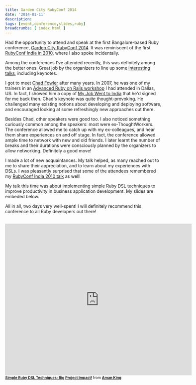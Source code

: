 ```yaml
---
title: Garden City RubyConf 2014
date: '2014-01-11'
description:
tags: [event,conference,slides,ruby]
breadcrumbs: [ index.html ]
---
```


Had the opportunity to attend and speak at the first Bangalore-based Ruby conference, [Garden City RubyConf 2014][]. It was reminiscent of the first [RubyConf India in 2010][], where I also spoke incidentally.

[Garden City RubyConf 2014]:http://www.gardencityruby.org/
[RubyConf India in 2010]:http://rubyconfindia.org/2010/speakers.html

Among the conferences I've attended recently, this was definitely among the better ones. Great job by the organizers to line up some [interesting talks][], including keynotes.

[interesting talks]:http://gardencityruby2014.busyconf.com/schedule

I got to meet [Chad Fowler][] after many years. In 2007, he was one of my trainers in an [Advanced Ruby on Rails workshop][] I had attended in Dallas, US. In fact, I showed him a copy of [My Job Went to India][] that he'd signed for me back then. Chad's keynote was quite thought-provoking. He challenged many existing notions about developing and deploying software, and encouraged looking at some refreshingly new approaches out there.

[Chad Fowler]:http://chadfowler.com/
[Advanced Ruby on Rails workshop]:http://pragmaticstudio.com/
[My Job Went to India]:http://www.amazon.com/Job-Went-India-Pragmatic-Programmers/dp/0976694018

Besides Chad, other speakers were good too. I also noticed something curiously common among the speakers: most were ex-ThoughtWorkers. The conference allowed me to catch up with my ex-colleagues, and hear them share experiences on and off stage. In fact, the conference allowed ample time to network with new and old friends. I later learnt the number of breaks and their durations were consciously planned by the organizers to allow networking. Definitely a good move!

I made a lot of new acquaintances. My talk helped, as many reached out to me to share their appreciation, and to learn about my experiences with DSLs. I was pleasantly surprised that some of the attendees remembered my [RubyConf India 2010 talk][] as well!

[RubyConf India 2010 talk]:http://www.slideshare.net/amanking/ruby-oop-objects-over-classes

My talk this time was about implementing simple Ruby DSL techniques to improve productivity in business application development. My slides are embeded below.

All in all, two days very well-spent! I will definitely recommend this conference to all Ruby developers out there!

<br>
<iframe src="http://www.slideshare.net/slideshow/embed_code/29664669?rel=0" width="597" height="486" frameborder="0" marginwidth="0" marginheight="0" scrolling="no" style="border:1px solid #CCC;border-width:1px 1px 0;margin-bottom:1px" allowfullscreen> </iframe> <div style="margin-bottom:5px"><small><strong><a href="https://www.slideshare.net/amanking/simple-ruby-dsl-techniques-big-project-impact" title="Simple Ruby DSL Techniques: Big Project Impact!" target="_blank">Simple Ruby DSL Techniques: Big Project Impact!</a> </strong> from <strong><a href="http://www.slideshare.net/amanking" target="_blank">Aman King</a></strong></small></div>